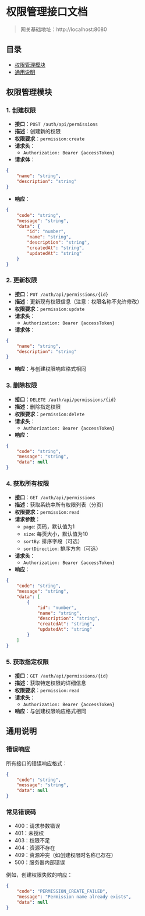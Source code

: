 # 权限管理接口文档

> 网关基础地址：http://localhost:8080

## 目录
- [权限管理模块](#权限管理模块)
- [通用说明](#通用说明)

## 权限管理模块

### 1. 创建权限
- **接口**：`POST /auth/api/permissions`
- **描述**：创建新的权限
- **权限要求**：`permission:create`
- **请求头**：
  - `Authorization: Bearer {accessToken}`
- **请求体**：
```json
{
    "name": "string",
    "description": "string"
}
```
- **响应**：
```json
{
    "code": "string",
    "message": "string",
    "data": {
        "id": "number",
        "name": "string",
        "description": "string",
        "createdAt": "string",
        "updatedAt": "string"
    }
}
```

### 2. 更新权限
- **接口**：`PUT /auth/api/permissions/{id}`
- **描述**：更新现有权限信息（注意：权限名称不允许修改）
- **权限要求**：`permission:update`
- **请求头**：
  - `Authorization: Bearer {accessToken}`
- **请求体**：
```json
{
    "name": "string",
    "description": "string"
}
```
- **响应**：与创建权限响应格式相同

### 3. 删除权限
- **接口**：`DELETE /auth/api/permissions/{id}`
- **描述**：删除指定权限
- **权限要求**：`permission:delete`
- **请求头**：
  - `Authorization: Bearer {accessToken}`
- **响应**：
```json
{
    "code": "string",
    "message": "string",
    "data": null
}
```

### 4. 获取所有权限
- **接口**：`GET /auth/api/permissions`
- **描述**：获取系统中所有权限列表（分页）
- **权限要求**：`permission:read`
- **请求参数**：
  - `page`: 页码，默认值为1
  - `size`: 每页大小，默认值为10
  - `sortBy`: 排序字段（可选）
  - `sortDirection`: 排序方向（可选）
- **请求头**：
  - `Authorization: Bearer {accessToken}`
- **响应**：
```json
{
    "code": "string",
    "message": "string",
    "data": [
        {
            "id": "number",
            "name": "string",
            "description": "string",
            "createdAt": "string",
            "updatedAt": "string"
        }
    ]
}
```

### 5. 获取指定权限
- **接口**：`GET /auth/api/permissions/{id}`
- **描述**：获取特定权限的详细信息
- **权限要求**：`permission:read`
- **请求头**：
  - `Authorization: Bearer {accessToken}`
- **响应**：与创建权限响应格式相同

## 通用说明

### 错误响应
所有接口的错误响应格式：
```json
{
    "code": "string",
    "message": "string",
    "data": null
}
```

### 常见错误码
- 400：请求参数错误
- 401：未授权
- 403：权限不足
- 404：资源不存在
- 409：资源冲突（如创建权限时名称已存在）
- 500：服务器内部错误

例如，创建权限失败的响应：
```json
{
    "code": "PERMISSION_CREATE_FAILED",
    "message": "Permission name already exists",
    "data": null
}
```